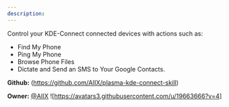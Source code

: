 ```yaml
---
description: 
---
```

Control your KDE-Connect connected devices with actions such as:
- Find My Phone
- Ping My Phone
- Browse Phone Files
- Dictate and Send an SMS to Your Google Contacts.

**Github:** (https://github.com/AIIX/plasma-kde-connect-skill)

**Owner:** [@AIIX](https://github.com/AIIX) ![https://avatars3.githubusercontent.com/u/19663666?v=4]

